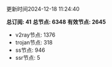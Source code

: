 更新时间2024-12-18 11:24:40

**总订阅: 41**
**总节点: 6348**
**有效节点: 2645**
- v2ray节点: 1376
- trojan节点: 318
- ss节点: 946
- ssr节点: 5
